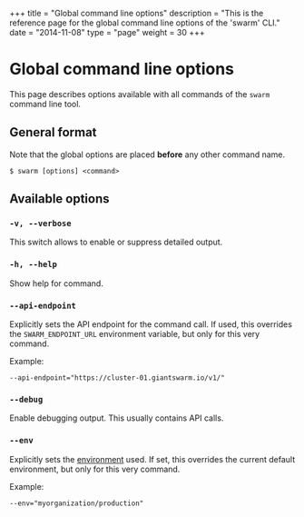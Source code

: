 +++
title = "Global command line options"
description = "This is the reference page for the global command line options of the 'swarm' CLI."
date = "2014-11-08"
type = "page"
weight = 30
+++

# Global command line options

This page describes options available with all commands of the `swarm` command line tool.

## General format

Note that the global options are placed __before__ any other command name.

    $ swarm [options] <command>

## Available options

### `-v, --verbose`

This switch allows to enable or suppress detailed output.

### `-h, --help`

Show help for command.

### `--api-endpoint`

Explicitly sets the API endpoint for the command call. If used, this overrides the `SWARM_ENDPOINT_URL` environment variable, but only for this very command.

Example:

    --api-endpoint="https://cluster-01.giantswarm.io/v1/"

### `--debug`

Enable debugging output. This usually contains API calls.

### `--env`

Explicitly sets the [environment](../env/) used. If set, this overrides the current default environment, but only for this very command.

Example:

    --env="myorganization/production"
